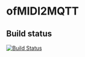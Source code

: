 # ofMIDI2MQTT

## Build status
[![Build Status](https://travis-ci.com/thomasgeissl/ofMIDI2MQTT.svg?branch=master)](https://travis-ci.com/thomasgeissl/ofMIDI2MQTT)